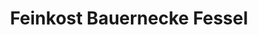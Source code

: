 ---
title: "Feinkost Bauernecke Fessel"
url: /vasoldsberg/feinkost-bauernecke-fessel/
shop: Feinkost
---